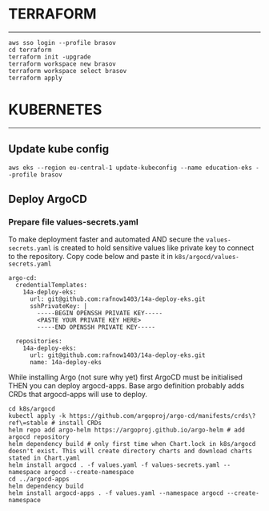 # TERRAFORM
---
```
aws sso login --profile brasov
cd terraform
terraform init -upgrade
terraform workspace new brasov
terraform workspace select brasov
terraform apply
```

# KUBERNETES
---
## Update kube config
`aws eks --region eu-central-1 update-kubeconfig --name education-eks --profile brasov`

## Deploy ArgoCD

### Prepare file values-secrets.yaml
To make deployment faster and automated AND secure the `values-secrets.yaml` is created to hold sensitive values like private key to connect to the repository. Copy code below and paste it in `k8s/argocd/values-secrets.yaml`
```
argo-cd:
  credentialTemplates:
    14a-deploy-eks:
      url: git@github.com:rafnow1403/14a-deploy-eks.git
      sshPrivateKey: |
        -----BEGIN OPENSSH PRIVATE KEY-----
        <PASTE YOUR PRIVATE KEY HERE>
        -----END OPENSSH PRIVATE KEY-----

  repositories:
    14a-deploy-eks:
      url: git@github.com:rafnow1403/14a-deploy-eks.git
      name: 14a-deploy-eks 
```


While installing Argo (not sure why yet) first ArgoCD must be initialised THEN you can deploy argocd-apps. Base argo definition probably adds CRDs that argocd-apps will use to deploy.
```
cd k8s/argocd
kubectl apply -k https://github.com/argoproj/argo-cd/manifests/crds\?ref\=stable # install CRDs
helm repo add argo-helm https://argoproj.github.io/argo-helm # add argocd repository
helm dependency build # only first time when Chart.lock in k8s/argocd doesn't exist. This will create directory charts and download charts stated in Chart.yaml
helm install argocd . -f values.yaml -f values-secrets.yaml --namespace argocd --create-namespace
cd ../argocd-apps
helm dependency build
helm install argocd-apps . -f values.yaml --namespace argocd --create-namespace
```